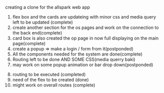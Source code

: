 creating a clone for the allspark web app

1. flex box and the cards are updateing with minor css and media query left to be updated (complete)
2. create another section for the os pages and work on the connection to the back end(complete)
3. card box is also created the op page in now full
   displaying on the main page(complete)
4. create a popup => make a login / form from it(postponded)
5. All the components needed for the system are done(complete)
6. Routing left to be done AND SOME CSS(media querry baki)
7. may work on some popup animation or bar drop down(postponded)
<!-- //// -->
8. routing to be executed (completed)
9. need of the flex to be created (done)
10. might work on overall routes (complete)
